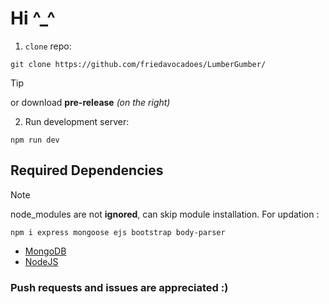 # Hi ^_^

1. `clone` repo:
  ```
  git clone https://github.com/friedavocadoes/LumberGumber/
  ```
  >[!TIP]
  > or download **pre-release** *(on the right)*

2. Run development server:
  ```
  npm run dev
  ```


## Required Dependencies

>[!NOTE]
> node_modules are not **ignored**, can skip module installation.
> For updation :
```
npm i express mongoose ejs bootstrap body-parser
```

- [MongoDB](https://www.mongodb.com/docs/manual/installation/)
- [NodeJS](https://nodejs.org/en/download)

### Push requests and issues are appreciated :)
